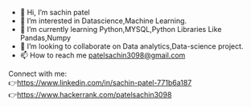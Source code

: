 
- 👋 Hi, I’m sachin patel
- 👀 I’m interested in Datascience,Machine Learning.
- 🌱 I’m currently learning Python,MYSQL,Python Libraries Like Pandas,Numpy
- 💞️ I’m looking to collaborate on Data analytics,Data-science project.
- 📫 How to reach me patelsachin3098@gmail.com


Connect with me: \
👉https://www.linkedin.com/in/sachin-patel-771b6a187 \
👉https://www.hackerrank.com/patelsachin3098


